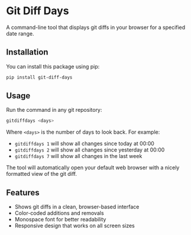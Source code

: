 # Git Diff Days

A command-line tool that displays git diffs in your browser for a specified date range.

## Installation

You can install this package using pip:

```bash
pip install git-diff-days
```

## Usage

Run the command in any git repository:

```bash
gitdiffdays <days>
```

Where `<days>` is the number of days to look back. For example:
- `gitdiffdays 1` will show all changes since today at 00:00
- `gitdiffdays 2` will show all changes since yesterday at 00:00
- `gitdiffdays 7` will show all changes in the last week

The tool will automatically open your default web browser with a nicely formatted view of the git diff.

## Features

- Shows git diffs in a clean, browser-based interface
- Color-coded additions and removals
- Monospace font for better readability
- Responsive design that works on all screen sizes 